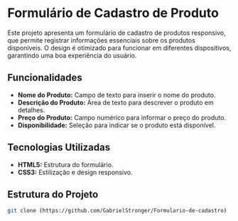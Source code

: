 # Formulário de Cadastro de Produto

Este projeto apresenta um formulário de cadastro de produtos responsivo, que permite registrar informações essenciais sobre os produtos disponíveis. O design é otimizado para funcionar em diferentes dispositivos, garantindo uma boa experiência do usuário.

## Funcionalidades

- **Nome do Produto:** Campo de texto para inserir o nome do produto.
- **Descrição do Produto:** Área de texto para descrever o produto em detalhes.
- **Preço do Produto:** Campo numérico para informar o preço do produto.
- **Disponibilidade:** Seleção para indicar se o produto está disponível.

## Tecnologias Utilizadas

- **HTML5:** Estrutura do formulário.
- **CSS3:** Estilização e design responsivo.

## Estrutura do Projeto



   ```bash
   git clone (https://github.com/GabrielStronger/Formulario-de-cadastro)
